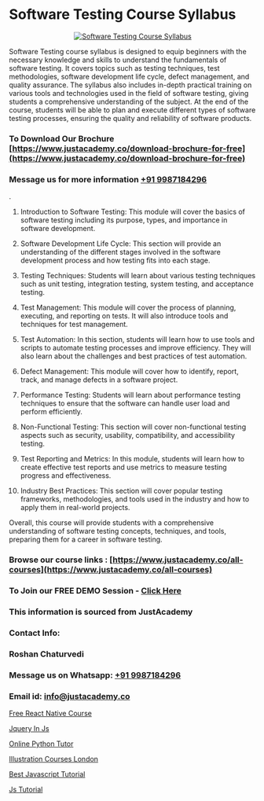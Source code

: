 # Software Testing Course Syllabus

<p align="center">
  <a href="https://justacademy.co/program-detail/software-testing">
    <img src="https://justacademy.co/storage2/program_images/1704700438.webp" alt="Software Testing Course Syllabus">
  </a>
</p>


Software Testing course syllabus is designed to equip beginners with the necessary knowledge and skills to understand the fundamentals of software testing. It covers topics such as testing techniques, test methodologies, software development life cycle, defect management, and quality assurance. The syllabus also includes in-depth practical training on various tools and technologies used in the field of software testing, giving students a comprehensive understanding of the subject. At the end of the course, students will be able to plan and execute different types of software testing processes, ensuring the quality and reliability of software products.
### To Download Our Brochure [https://www.justacademy.co/download-brochure-for-free](https://www.justacademy.co/download-brochure-for-free)
### Message us for more information [+91 9987184296](https://api.whatsapp.com/send?phone=919987184296)
.

1) Introduction to Software Testing: This module will cover the basics of software testing including its purpose, types, and importance in software development.

2) Software Development Life Cycle: This section will provide an understanding of the different stages involved in the software development process and how testing fits into each stage.

3) Testing Techniques: Students will learn about various testing techniques such as unit testing, integration testing, system testing, and acceptance testing.

4) Test Management: This module will cover the process of planning, executing, and reporting on tests. It will also introduce tools and techniques for test management.

5) Test Automation: In this section, students will learn how to use tools and scripts to automate testing processes and improve efficiency. They will also learn about the challenges and best practices of test automation.

6) Defect Management: This module will cover how to identify, report, track, and manage defects in a software project.

7) Performance Testing: Students will learn about performance testing techniques to ensure that the software can handle user load and perform efficiently.

8) Non-Functional Testing: This section will cover non-functional testing aspects such as security, usability, compatibility, and accessibility testing.

9) Test Reporting and Metrics: In this module, students will learn how to create effective test reports and use metrics to measure testing progress and effectiveness.

10) Industry Best Practices: This section will cover popular testing frameworks, methodologies, and tools used in the industry and how to apply them in real-world projects.

Overall, this course will provide students with a comprehensive understanding of software testing concepts, techniques, and tools, preparing them for a career in software testing.

### Browse our course links : [https://www.justacademy.co/all-courses](https://www.justacademy.co/all-courses) 
### To Join our FREE DEMO Session - [Click Here](https://www.justacademy.co/register-for-course-demo)


### This information is sourced from JustAcademy
### Contact Info:
### Roshan Chaturvedi
### Message us on Whatsapp: [+91 9987184296](https://api.whatsapp.com/send?phone=919987184296)
### Email id: [info@justacademy.co](mailto:info@justacademy.co)
                
[Free React Native Course](0)

[Jquery In Js](https://www.linkedin.com/pulse/jquery-js-justacademy-kolkata-s4ple?trackingId=j75wVzsl6skl%2F7yufruH0Q%3D%3D&lipi=urn%3Ali%3Apage%3Ad_flagship3_company_admin%3B57ggr4WVTUuBeEA%2FxPy55A%3D%3D)

[Online Python Tutor](https://medium.com/@kumarishimmi99/online-python-tutor-61b112fc5467)

[Illustration Courses London](https://medium.com/@negishivu99/illustration-courses-london-02006928d8fa)

[Best Javascript Tutorial](https://justacademyin.github.io/Articles/Best-Javascript-Tutorial)

[Js Tutorial](https://justacademyin.github.io/Articles/Js-Tutorial)


